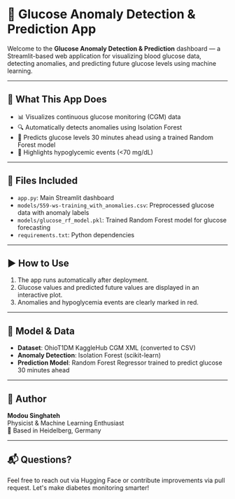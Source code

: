 # 🧠 Glucose Anomaly Detection & Prediction App

Welcome to the **Glucose Anomaly Detection & Prediction** dashboard — a Streamlit-based web application for visualizing blood glucose data, detecting anomalies, and predicting future glucose levels using machine learning.

---

## 🚀 What This App Does

- 📊 Visualizes continuous glucose monitoring (CGM) data
- 🔍 Automatically detects anomalies using Isolation Forest
- 🔮 Predicts glucose levels 30 minutes ahead using a trained Random Forest model
- 📌 Highlights hypoglycemic events (<70 mg/dL)

---

## 📁 Files Included

- `app.py`: Main Streamlit dashboard
- `models/559-ws-training_with_anomalies.csv`: Preprocessed glucose data with anomaly labels
- `models/glucose_rf_model.pkl`: Trained Random Forest model for glucose forecasting
- `requirements.txt`: Python dependencies

---

## ▶️ How to Use

1. The app runs automatically after deployment.
2. Glucose values and predicted future values are displayed in an interactive plot.
3. Anomalies and hypoglycemia events are clearly marked in red.

---

## 🧠 Model & Data

- **Dataset**: OhioT1DM KaggleHub CGM XML (converted to CSV)
- **Anomaly Detection**: Isolation Forest (scikit-learn)
- **Prediction Model**: Random Forest Regressor trained to predict glucose 30 minutes ahead

---

## 👤 Author

**Modou Singhateh**  
Physicist & Machine Learning Enthusiast  
📍 Based in Heidelberg, Germany

---

## 📬 Questions?

Feel free to reach out via Hugging Face or contribute improvements via pull request. Let's make diabetes monitoring smarter!
